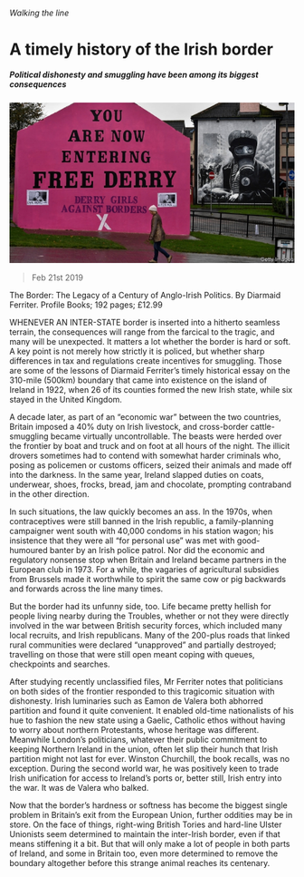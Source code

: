###### Walking the line

# A timely history of the Irish border 

##### Political dishonesty and smuggling have been among its biggest consequences 

![image](images/20190223_bkp507.jpg) 

> Feb 21st 2019 

The Border: The Legacy of a Century of Anglo-Irish Politics. By Diarmaid Ferriter. Profile Books; 192 pages; £12.99 

WHENEVER AN INTER-STATE border is inserted into a hitherto seamless terrain, the consequences will range from the farcical to the tragic, and many will be unexpected. It matters a lot whether the border is hard or soft. A key point is not merely how strictly it is policed, but whether sharp differences in tax and regulations create incentives for smuggling. Those are some of the lessons of Diarmaid Ferriter’s timely historical essay on the 310-mile (500km) boundary that came into existence on the island of Ireland in 1922, when 26 of its counties formed the new Irish state, while six stayed in the United Kingdom. 

A decade later, as part of an “economic war” between the two countries, Britain imposed a 40% duty on Irish livestock, and cross-border cattle-smuggling became virtually uncontrollable. The beasts were herded over the frontier by boat and truck and on foot at all hours of the night. The illicit drovers sometimes had to contend with somewhat harder criminals who, posing as policemen or customs officers, seized their animals and made off into the darkness. In the same year, Ireland slapped duties on coats, underwear, shoes, frocks, bread, jam and chocolate, prompting contraband in the other direction. 

In such situations, the law quickly becomes an ass. In the 1970s, when contraceptives were still banned in the Irish republic, a family-planning campaigner went south with 40,000 condoms in his station wagon; his insistence that they were all “for personal use” was met with good-humoured banter by an Irish police patrol. Nor did the economic and regulatory nonsense stop when Britain and Ireland became partners in the European club in 1973. For a while, the vagaries of agricultural subsidies from Brussels made it worthwhile to spirit the same cow or pig backwards and forwards across the line many times. 

But the border had its unfunny side, too. Life became pretty hellish for people living nearby during the Troubles, whether or not they were directly involved in the war between British security forces, which included many local recruits, and Irish republicans. Many of the 200-plus roads that linked rural communities were declared “unapproved” and partially destroyed; travelling on those that were still open meant coping with queues, checkpoints and searches. 

After studying recently unclassified files, Mr Ferriter notes that politicians on both sides of the frontier responded to this tragicomic situation with dishonesty. Irish luminaries such as Eamon de Valera both abhorred partition and found it quite convenient. It enabled old-time nationalists of his hue to fashion the new state using a Gaelic, Catholic ethos without having to worry about northern Protestants, whose heritage was different. Meanwhile London’s politicians, whatever their public commitment to keeping Northern Ireland in the union, often let slip their hunch that Irish partition might not last for ever. Winston Churchill, the book recalls, was no exception. During the second world war, he was positively keen to trade Irish unification for access to Ireland’s ports or, better still, Irish entry into the war. It was de Valera who balked. 

Now that the border’s hardness or softness has become the biggest single problem in Britain’s exit from the European Union, further oddities may be in store. On the face of things, right-wing British Tories and hard-line Ulster Unionists seem determined to maintain the inter-Irish border, even if that means stiffening it a bit. But that will only make a lot of people in both parts of Ireland, and some in Britain too, even more determined to remove the boundary altogether before this strange animal reaches its centenary. 


